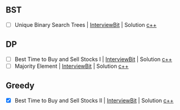 ## BST
- [ ] Unique Binary Search Trees | [InterviewBit](https://www.interviewbit.com/problems/unique-binary-search-trees/) | Solution [c++](unique-binary-search-trees.cpp)

## DP
- [ ] Best Time to Buy and Sell Stocks I | [InterviewBit](https://www.interviewbit.com/problems/best-time-to-buy-and-sell-stocks-i/) | Solution [c++](best-time-to-buy-and-sell-stocks-i.cpp)
- [ ] Majority Element | [InterviewBit](https://www.interviewbit.com/problems/majority-element/) | Solution [c++](majority-element.cpp)

## Greedy
- [x] Best Time to Buy and Sell Stocks II | [InterviewBit](https://www.interviewbit.com/problems/best-time-to-buy-and-sell-stocks-ii/) | Solution [c++](best-time-to-buy-and-sell-stocks-ii.cpp)
